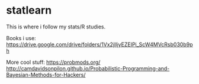 # statlearn
This is where i follow my stats/R studies.

Books i use: https://drive.google.com/drive/folders/1Vx2jIljyEZEIPi_ScW4MVcRsb030b9ph


More cool stuff:
https://probmods.org/
http://camdavidsonpilon.github.io/Probabilistic-Programming-and-Bayesian-Methods-for-Hackers/
